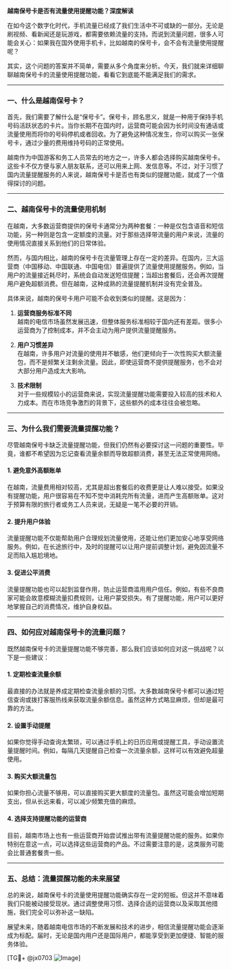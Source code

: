 **越南保号卡是否有流量使用提醒功能？深度解读**

在如今这个数字化时代，手机流量已经成了我们生活中不可或缺的一部分。无论是刷视频、看新闻还是玩游戏，都需要依赖流量的支持。而说到流量问题，很多人可能会关心：如果我在国外使用手机卡，比如越南的保号卡，会不会有流量使用提醒呢？

其实，这个问题的答案并不简单，需要从多个角度来分析。今天，我们就来详细聊聊越南保号卡的流量使用提醒功能，看看它到底能不能满足我们的需求。

---

### **一、什么是越南保号卡？**

首先，我们需要了解什么是“保号卡”。保号卡，顾名思义，就是一种用于保持手机号码活跃状态的卡片。当你长期不在国内时，运营商可能会因为长时间没有通话或流量使用而将你的号码停机或者回收。为了避免这种情况发生，你可以购买一张保号卡，通过少量的费用维持号码的正常使用。

越南作为中国游客和务工人员常去的地方之一，许多人都会选择购买越南保号卡。这些卡不仅方便与家人朋友联系，还可以用来上网、发信息等。不过，对于习惯了国内流量提醒服务的人来说，越南保号卡是否也有类似的提醒功能，就成了一个值得探讨的问题。

---

### **二、越南保号卡的流量使用机制**

在越南，大多数运营商提供的保号卡通常分为两种套餐：一种是仅包含语音和短信功能，另一种则是包含一定额度的流量。对于那些选择带流量的用户来说，流量的使用情况直接关系到他们的日常体验。

然而，与国内相比，越南的保号卡在流量管理上存在一定的差异。在国内，三大运营商（中国移动、中国联通、中国电信）普遍提供了流量使用提醒服务。例如，当用户的流量接近耗尽时，系统会自动发送短信提醒；当超出套餐后，还会再次提醒用户避免超额消费。但在越南，这种成熟的流量提醒机制并没有完全普及。

具体来说，越南的保号卡用户可能不会收到类似的提醒。这是因为：

1. **运营商服务标准不同**  
   越南的电信市场虽然发展迅速，但整体服务标准相较于国内还有差距。很多小运营商为了控制成本，并不会主动为用户提供流量提醒服务。

2. **用户习惯差异**  
   在越南，许多用户对流量的使用并不敏感，他们更倾向于一次性购买大额流量包，而不是频繁关注剩余流量。因此，即使运营商不提供提醒服务，也不会对大部分用户造成太大影响。

3. **技术限制**  
   对于一些规模较小的运营商来说，实现流量提醒功能需要投入较高的技术和人力成本。而在市场竞争激烈的背景下，这些额外的成本往往会被忽略。

---

### **三、为什么我们需要流量提醒功能？**

尽管越南保号卡缺乏流量提醒功能，但我们仍然有必要探讨这一问题的重要性。毕竟，谁都不希望因为忘记查看流量余额而导致超额消费，甚至无法正常使用网络。

#### 1. **避免意外高额账单**
在越南，流量费用相对较高，尤其是超出套餐后的收费更是让人难以接受。如果没有提醒功能，用户很容易在不知不觉中消耗完所有流量，进而产生高额账单。这对于预算有限的旅行者或务工人员来说，无疑是一笔不必要的开销。

#### 2. **提升用户体验**
流量提醒功能不仅能帮助用户合理规划流量使用，还能让他们更加安心地享受网络服务。例如，在长途旅行中，及时的提醒可以让用户提前调整计划，避免因流量不足而陷入尴尬境地。

#### 3. **促进公平消费**
流量提醒功能也可以起到监督作用，防止运营商滥用用户信任。例如，有些不良商家可能会故意模糊流量扣费规则，让用户蒙受损失。有了提醒功能，用户可以更好地掌握自己的消费情况，维护自身权益。

---

### **四、如何应对越南保号卡的流量问题？**

既然越南保号卡的流量提醒功能不够完善，那么我们应该如何应对这一挑战呢？以下是一些建议：

#### 1. **定期检查流量余额**
最直接的办法就是养成定期检查流量余额的习惯。大多数越南保号卡都可以通过短信查询或拨打客服热线来获取流量余额信息。虽然这种方式略显麻烦，但却是最可靠的方法。

#### 2. **设置手动提醒**
如果你觉得手动查询太繁琐，可以通过手机上的日历应用或提醒工具，手动设置流量提醒时间。例如，每隔几天提醒自己检查一次流量余额，这样可以有效避免超量使用。

#### 3. **购买大额流量包**
如果你担心流量不够用，可以直接购买更大额度的流量包。虽然这可能会增加短期支出，但从长远来看，可以减少频繁充值的麻烦。

#### 4. **选择支持提醒功能的运营商**
目前，越南市场上也有一些运营商开始尝试推出带有流量提醒功能的服务。如果你特别在意这一点，可以选择这些运营商的产品。不过需要注意的是，这类服务可能会比普通套餐贵一些。

---

### **五、总结：流量提醒功能的未来展望**

总的来说，越南保号卡的流量使用提醒功能确实存在一定的短板。但这并不意味着我们只能被动接受现状。通过调整使用习惯、选择合适的运营商以及采取其他措施，我们完全可以弥补这一缺陷。

展望未来，随着越南电信市场的不断发展和技术的进步，相信流量提醒功能会逐渐成为标配。届时，无论是国内用户还是国际用户，都能享受到更加便捷、智能的服务体验。

[TG💪+ @jx0703 ![Image](https://github.com/user-attachments/assets/dbca1d08-cadb-493c-b0ec-ad6f7a83f270)]